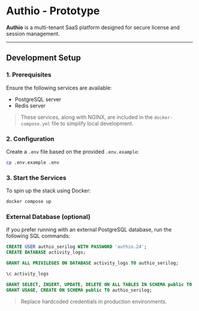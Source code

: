 # Authio - Prototype

**Authio** is a multi-tenant SaaS platform designed for secure license and session management.

---

## Development Setup

### 1. Prerequisites

Ensure the following services are available:

- PostgreSQL server
- Redis server

> These services, along with NGINX, are included in the `docker-compose.yml` file to simplify local development.

### 2. Configuration

Create a `.env` file based on the provided `.env.example`:

```bash
cp .env.example .env
```

### 3. Start the Services
To spin up the stack using Docker:
```bash
docker compose up
```

### External Database (optional)
If you prefer running with an external PostgreSQL database, run the following SQL commands:
```sql
CREATE USER authio_serilog WITH PASSWORD 'authio.24';
CREATE DATABASE activity_logs;

GRANT ALL PRIVILEGES ON DATABASE activity_logs TO authio_serilog;

\c activity_logs

GRANT SELECT, INSERT, UPDATE, DELETE ON ALL TABLES IN SCHEMA public TO authio_serilog;
GRANT USAGE, CREATE ON SCHEMA public TO authio_serilog;

```
> Replace hardcoded credentials in production environments.
